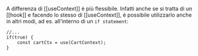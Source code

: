 A differenza di [[useContext]] è più flessibile. Infatti anche se si tratta di un [[hook]] e facendo lo stesso di [[useContext]], è possibile utilizzarlo anche in altri modi, ad es. all'interno di un `if statement`:

```tsx
//...
if(true) {
	const cartCtx = use(CartContext);
}

```